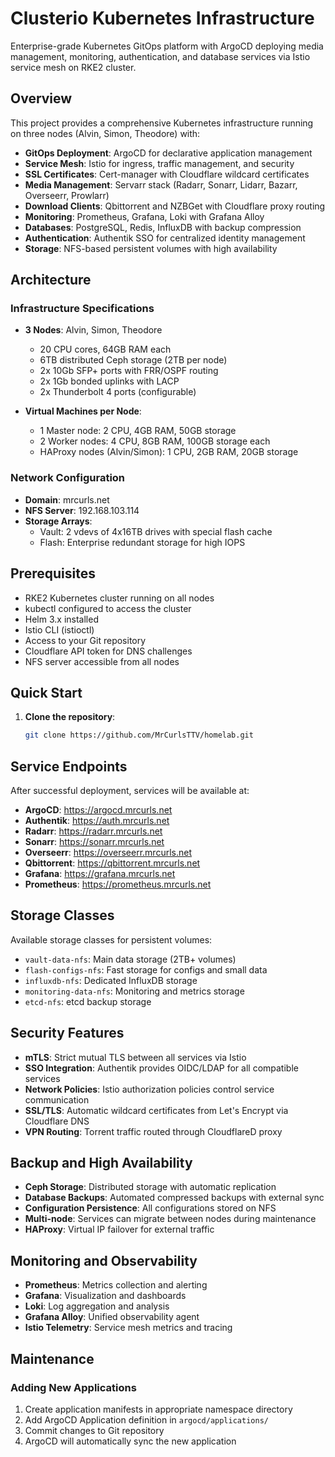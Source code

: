 # Clusterio Kubernetes Infrastructure

Enterprise-grade Kubernetes GitOps platform with ArgoCD deploying media management, monitoring, authentication, and database services via Istio service mesh on RKE2 cluster.

## Overview

This project provides a comprehensive Kubernetes infrastructure running on three nodes (Alvin, Simon, Theodore) with:

- **GitOps Deployment**: ArgoCD for declarative application management
- **Service Mesh**: Istio for ingress, traffic management, and security
- **SSL Certificates**: Cert-manager with Cloudflare wildcard certificates
- **Media Management**: Servarr stack (Radarr, Sonarr, Lidarr, Bazarr, Overseerr, Prowlarr)
- **Download Clients**: Qbittorrent and NZBGet with Cloudflare proxy routing
- **Monitoring**: Prometheus, Grafana, Loki with Grafana Alloy
- **Databases**: PostgreSQL, Redis, InfluxDB with backup compression
- **Authentication**: Authentik SSO for centralized identity management
- **Storage**: NFS-based persistent volumes with high availability

## Architecture

### Infrastructure Specifications

- **3 Nodes**: Alvin, Simon, Theodore
  - 20 CPU cores, 64GB RAM each
  - 6TB distributed Ceph storage (2TB per node)
  - 2x 10Gb SFP+ ports with FRR/OSPF routing
  - 2x 1Gb bonded uplinks with LACP
  - 2x Thunderbolt 4 ports (configurable)

- **Virtual Machines per Node**:
  - 1 Master node: 2 CPU, 4GB RAM, 50GB storage
  - 2 Worker nodes: 4 CPU, 8GB RAM, 100GB storage each
  - HAProxy nodes (Alvin/Simon): 1 CPU, 2GB RAM, 20GB storage

### Network Configuration

- **Domain**: mrcurls.net
- **NFS Server**: 192.168.103.114
- **Storage Arrays**:
  - Vault: 2 vdevs of 4x16TB drives with special flash cache
  - Flash: Enterprise redundant storage for high IOPS

## Prerequisites

- RKE2 Kubernetes cluster running on all nodes
- kubectl configured to access the cluster
- Helm 3.x installed
- Istio CLI (istioctl) 
- Access to your Git repository
- Cloudflare API token for DNS challenges
- NFS server accessible from all nodes

## Quick Start

1. **Clone the repository**:
   ```bash
   git clone https://github.com/MrCurlsTTV/homelab.git
   ```

## Service Endpoints

After successful deployment, services will be available at:

- **ArgoCD**: https://argocd.mrcurls.net
- **Authentik**: https://auth.mrcurls.net
- **Radarr**: https://radarr.mrcurls.net
- **Sonarr**: https://sonarr.mrcurls.net
- **Overseerr**: https://overseerr.mrcurls.net
- **Qbittorrent**: https://qbittorrent.mrcurls.net
- **Grafana**: https://grafana.mrcurls.net
- **Prometheus**: https://prometheus.mrcurls.net

## Storage Classes

Available storage classes for persistent volumes:

- `vault-data-nfs`: Main data storage (2TB+ volumes)
- `flash-configs-nfs`: Fast storage for configs and small data
- `influxdb-nfs`: Dedicated InfluxDB storage
- `monitoring-data-nfs`: Monitoring and metrics storage
- `etcd-nfs`: etcd backup storage

## Security Features

- **mTLS**: Strict mutual TLS between all services via Istio
- **SSO Integration**: Authentik provides OIDC/LDAP for all compatible services
- **Network Policies**: Istio authorization policies control service communication
- **SSL/TLS**: Automatic wildcard certificates from Let's Encrypt via Cloudflare DNS
- **VPN Routing**: Torrent traffic routed through CloudflareD proxy

## Backup and High Availability

- **Ceph Storage**: Distributed storage with automatic replication
- **Database Backups**: Automated compressed backups with external sync
- **Configuration Persistence**: All configurations stored on NFS
- **Multi-node**: Services can migrate between nodes during maintenance
- **HAProxy**: Virtual IP failover for external traffic

## Monitoring and Observability

- **Prometheus**: Metrics collection and alerting
- **Grafana**: Visualization and dashboards
- **Loki**: Log aggregation and analysis
- **Grafana Alloy**: Unified observability agent
- **Istio Telemetry**: Service mesh metrics and tracing

## Maintenance

### Adding New Applications

1. Create application manifests in appropriate namespace directory
2. Add ArgoCD Application definition in `argocd/applications/`
3. Commit changes to Git repository
4. ArgoCD will automatically sync the new application